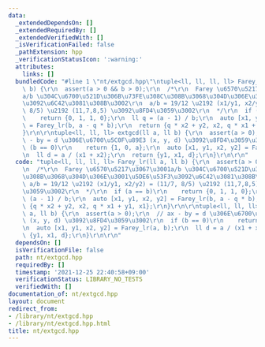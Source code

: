 ```yaml
---
data:
  _extendedDependsOn: []
  _extendedRequiredBy: []
  _extendedVerifiedWith: []
  _isVerificationFailed: false
  _pathExtension: hpp
  _verificationStatusIcon: ':warning:'
  attributes:
    links: []
  bundledCode: "#line 1 \"nt/extgcd.hpp\"\ntuple<ll, ll, ll, ll> Farey_lr(ll a, ll\
    \ b) {\r\n  assert(a > 0 && b > 0);\r\n  /*\r\n  Farey \u6570\u5217\u3067\u3001\
    a/b \u304C\u6700\u521D\u306B\u73FE\u308C\u308B\u3068\u304D\u306E\u3001\u5DE6\u53F3\
    \u3092\u6C42\u3081\u308B\u3002\r\n  a/b = 19/12 \u2192 (x1/y1, x2/y2) = (11/7,\
    \ 8/5) \u2192 (11,7,8,5) \u3092\u8FD4\u3059\u3002\r\n  */\r\n  if (a == b)\r\n\
    \    return {0, 1, 1, 0};\r\n  ll q = (a - 1) / b;\r\n  auto [x1, y1, x2, y2]\
    \ = Farey_lr(b, a - q * b);\r\n  return {q * x2 + y2, x2, q * x1 + y1, x1};\r\n\
    }\r\n\r\ntuple<ll, ll, ll> extgcd(ll a, ll b) {\r\n  assert(a > 0);\r\n  // ax\
    \ - by = d \u306E\u6700\u5C0F\u89E3 (x, y, d) \u3092\u8FD4\u3059\u3002\r\n  if\
    \ (b == 0)\r\n    return {1, 0, a};\r\n  auto [x1, y1, x2, y2] = Farey_lr(a, b);\r\
    \n  ll d = a / (x1 + x2);\r\n  return {y1, x1, d};\r\n}\r\n\r\n"
  code: "tuple<ll, ll, ll, ll> Farey_lr(ll a, ll b) {\r\n  assert(a > 0 && b > 0);\r\
    \n  /*\r\n  Farey \u6570\u5217\u3067\u3001a/b \u304C\u6700\u521D\u306B\u73FE\u308C\
    \u308B\u3068\u304D\u306E\u3001\u5DE6\u53F3\u3092\u6C42\u3081\u308B\u3002\r\n \
    \ a/b = 19/12 \u2192 (x1/y1, x2/y2) = (11/7, 8/5) \u2192 (11,7,8,5) \u3092\u8FD4\
    \u3059\u3002\r\n  */\r\n  if (a == b)\r\n    return {0, 1, 1, 0};\r\n  ll q =\
    \ (a - 1) / b;\r\n  auto [x1, y1, x2, y2] = Farey_lr(b, a - q * b);\r\n  return\
    \ {q * x2 + y2, x2, q * x1 + y1, x1};\r\n}\r\n\r\ntuple<ll, ll, ll> extgcd(ll\
    \ a, ll b) {\r\n  assert(a > 0);\r\n  // ax - by = d \u306E\u6700\u5C0F\u89E3\
    \ (x, y, d) \u3092\u8FD4\u3059\u3002\r\n  if (b == 0)\r\n    return {1, 0, a};\r\
    \n  auto [x1, y1, x2, y2] = Farey_lr(a, b);\r\n  ll d = a / (x1 + x2);\r\n  return\
    \ {y1, x1, d};\r\n}\r\n\r\n"
  dependsOn: []
  isVerificationFile: false
  path: nt/extgcd.hpp
  requiredBy: []
  timestamp: '2021-12-25 22:40:58+09:00'
  verificationStatus: LIBRARY_NO_TESTS
  verifiedWith: []
documentation_of: nt/extgcd.hpp
layout: document
redirect_from:
- /library/nt/extgcd.hpp
- /library/nt/extgcd.hpp.html
title: nt/extgcd.hpp
---
```

